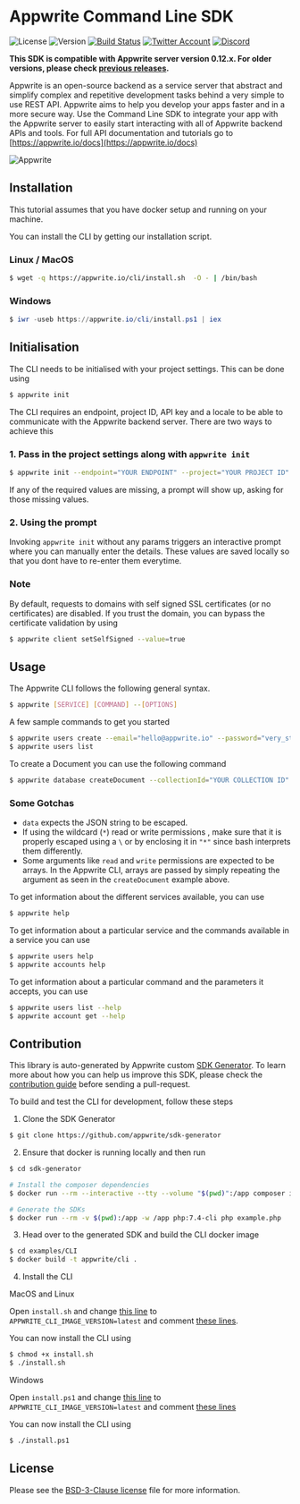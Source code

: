 # Appwrite Command Line SDK

![License](https://img.shields.io/github/license/appwrite/sdk-for-cli.svg?style=flat-square)
![Version](https://img.shields.io/badge/api%20version-0.12.0-blue.svg?style=flat-square)
[![Build Status](https://img.shields.io/travis/com/appwrite/sdk-generator?style=flat-square)](https://travis-ci.com/appwrite/sdk-generator)
[![Twitter Account](https://img.shields.io/twitter/follow/appwrite?color=00acee&label=twitter&style=flat-square)](https://twitter.com/appwrite)
[![Discord](https://img.shields.io/discord/564160730845151244?label=discord&style=flat-square)](https://appwrite.io/discord)

**This SDK is compatible with Appwrite server version 0.12.x. For older versions, please check [previous releases](https://github.com/appwrite/sdk-for-cli/releases).**

Appwrite is an open-source backend as a service server that abstract and simplify complex and repetitive development tasks behind a very simple to use REST API. Appwrite aims to help you develop your apps faster and in a more secure way. Use the Command Line SDK to integrate your app with the Appwrite server to easily start interacting with all of Appwrite backend APIs and tools. For full API documentation and tutorials go to [https://appwrite.io/docs](https://appwrite.io/docs)

![Appwrite](https://appwrite.io/images/github.png)

## Installation

This tutorial assumes that you have docker setup and running on your machine. 

You can install the CLI by getting our installation script.

### Linux / MacOS 
```bash
$ wget -q https://appwrite.io/cli/install.sh  -O - | /bin/bash  
```

### Windows
```powershell
$ iwr -useb https://appwrite.io/cli/install.ps1 | iex
```

## Initialisation 
The CLI needs to be initialised with your project settings. This can be done using 
```sh
$ appwrite init 
```

The CLI requires an endpoint, project ID, API key and a locale to be able to communicate with the Appwrite backend server. There are two ways to achieve this 

### 1. Pass in the project settings along with `appwrite init`

```sh
$ appwrite init --endpoint="YOUR ENDPOINT" --project="YOUR PROJECT ID" --key="YOUR API KEY" --locale="YOUR LOCALE"
```

If any of the required values are missing, a prompt will show up, asking for those missing values.

### 2. Using the prompt

Invoking `appwrite init` without any params triggers an interactive prompt where you can manually enter the details. These values are saved locally so that you dont have to re-enter them everytime. 

### Note
By default, requests to domains with self signed SSL certificates (or no certificates) are disabled. If you trust the domain, you can bypass the certificate validation by using
```sh
$ appwrite client setSelfSigned --value=true 
```

## Usage 

The Appwrite CLI follows the following general syntax.
```sh
$ appwrite [SERVICE] [COMMAND] --[OPTIONS]
```

A few sample commands to get you started 

```sh
$ appwrite users create --email="hello@appwrite.io" --password="very_strong_password"
$ appwrite users list 
```

To create a Document you can use the following command 
```sh
$ appwrite database createDocument --collectionId="YOUR COLLECTION ID" --data='A VALID JSON STRING' --read=role:member --read="*" --write=role:guest
```

### Some Gotchas
- `data` expects the JSON string to be escaped.
- If using the wildcard (`*`) read or write permissions , make sure that it is properly escaped using a `\` or by enclosing it in `"*"` since bash interprets them differently.
- Some arguments like `read` and `write` permissions are expected to be arrays. In the Appwrite CLI, arrays are passed by simply repeating the argument as seen in the `createDocument` example above.

To get information about the different services available, you can use 
```sh
$ appwrite help
```

To get information about a particular service and the commands available in a service you can use 
```sh
$ appwrite users help
$ appwrite accounts help
```

To get information about a particular command and the parameters it accepts, you can use

```sh
$ appwrite users list --help
$ appwrite account get --help 
```

## Contribution

This library is auto-generated by Appwrite custom [SDK Generator](https://github.com/appwrite/sdk-generator). To learn more about how you can help us improve this SDK, please check the [contribution guide](https://github.com/appwrite/sdk-generator/blob/master/CONTRIBUTING.md) before sending a pull-request.

To build and test the CLI for development, follow these steps 

1. Clone the SDK Generator
```sh
$ git clone https://github.com/appwrite/sdk-generator
```

2. Ensure that docker is running locally and then run 
```sh 
$ cd sdk-generator

# Install the composer dependencies
$ docker run --rm --interactive --tty --volume "$(pwd)":/app composer install --ignore-platform-reqs --optimize-autoloader --no-plugins --no-scripts --prefer-dist

# Generate the SDKs
$ docker run --rm -v $(pwd):/app -w /app php:7.4-cli php example.php
```

3. Head over to the generated SDK and build the CLI docker image 
```sh
$ cd examples/CLI
$ docker build -t appwrite/cli .
```

4. Install the CLI

MacOS and Linux

Open `install.sh` and change [this line](https://github.com/appwrite/sdk-for-cli/blob/master/install.sh#L33) to `APPWRITE_CLI_IMAGE_VERSION=latest` and 
comment [these lines](https://github.com/appwrite/sdk-for-cli/blob/master/install.sh#L119-L123). 

You can now install the CLI using 
```sh
$ chmod +x install.sh
$ ./install.sh
```

Windows

Open `install.ps1` and change [this line](https://github.com/appwrite/sdk-for-cli/blob/master/install.ps1#L28) to `APPWRITE_CLI_IMAGE_VERSION=latest` and 
comment [these lines](https://github.com/appwrite/sdk-for-cli/blob/master/install.ps1#L85-L89)

You can now install the CLI using 
```sh
$ ./install.ps1
```

## License

Please see the [BSD-3-Clause license](https://raw.githubusercontent.com/appwrite/appwrite/master/LICENSE) file for more information.